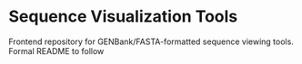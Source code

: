 # Sequence Visualization Tools


Frontend repository for GENBank/FASTA-formatted sequence viewing tools. Formal README to follow
